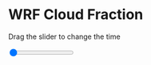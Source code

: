 <h1>WRF  Cloud Fraction </h1>
<p>Drag the slider to change the time</p>

<div class="slidecontainer">
<input oninput='setImage(this)' class="slider" type="range" min="0" max="9" value="0" step="1" />
<img id='img'/>
</div>

<script>
var img = document.getElementById('img');
var img_array = ['/assets/images/wrf/cf_wrfout_d01_2020-04-14_12:00:00.png',
'/assets/images/wrf/cf_wrfout_d01_2020-04-14_13:00:00.png',
'/assets/images/wrf/cf_wrfout_d01_2020-04-14_14:00:00.png',
'/assets/images/wrf/cf_wrfout_d01_2020-04-14_15:00:00.png',
'/assets/images/wrf/cf_wrfout_d01_2020-04-14_16:00:00.png',
'/assets/images/wrf/cf_wrfout_d01_2020-04-14_17:00:00.png',
'/assets/images/wrf/cf_wrfout_d01_2020-04-14_18:00:00.png',
'/assets/images/wrf/cf_wrfout_d01_2020-04-14_19:00:00.png',
'/assets/images/wrf/cf_wrfout_d01_2020-04-14_20:00:00.png',];
function setImage(obj)
{
        var value = obj.value;
        img.src = img_array[value];

}
</script>
